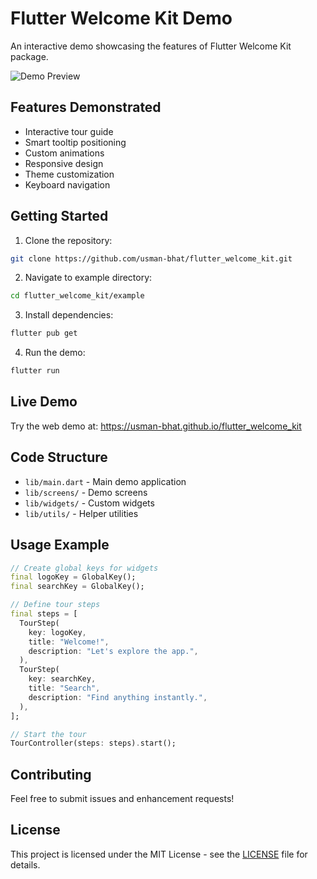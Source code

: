 # Flutter Welcome Kit Demo

An interactive demo showcasing the features of Flutter Welcome Kit package.

![Demo Preview](../docs/screenshots/demo.gif)

## Features Demonstrated

- Interactive tour guide
- Smart tooltip positioning
- Custom animations
- Responsive design
- Theme customization
- Keyboard navigation

## Getting Started

1. Clone the repository:
```bash
git clone https://github.com/usman-bhat/flutter_welcome_kit.git
```

2. Navigate to example directory:
```bash
cd flutter_welcome_kit/example
```

3. Install dependencies:
```bash
flutter pub get
```

4. Run the demo:
```bash
flutter run
```

## Live Demo

Try the web demo at: https://usman-bhat.github.io/flutter_welcome_kit

## Code Structure

- `lib/main.dart` - Main demo application
- `lib/screens/` - Demo screens
- `lib/widgets/` - Custom widgets
- `lib/utils/` - Helper utilities

## Usage Example

```dart
// Create global keys for widgets
final logoKey = GlobalKey();
final searchKey = GlobalKey();

// Define tour steps
final steps = [
  TourStep(
    key: logoKey,
    title: "Welcome!",
    description: "Let's explore the app.",
  ),
  TourStep(
    key: searchKey,
    title: "Search",
    description: "Find anything instantly.",
  ),
];

// Start the tour
TourController(steps: steps).start();
```

## Contributing

Feel free to submit issues and enhancement requests!

## License

This project is licensed under the MIT License - see the [LICENSE](../LICENSE) file for details.
